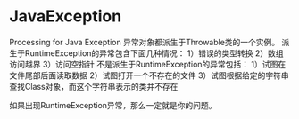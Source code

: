 # JavaException
Processing for Java Exception 
异常对象都派生于Throwable类的一个实例。
派生于RuntimeException的异常包含下面几种情况：
1）错误的类型转换 2）数组访问越界 3）访问空指针
不是派生于RuntimeException的异常包括：
1）试图在文件尾部后面读取数据 2）试图打开一个不存在的文件 3）试图根据给定的字符串查找Class对象，而这个字符串表示的类并不存在

如果出现RuntimeException异常，那么一定就是你的问题。
